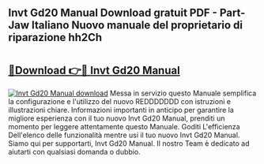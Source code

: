 ## Invt Gd20 Manual Download gratuit PDF - Part-Jaw Italiano Nuovo manuale del proprietario di riparazione hh2Ch

# <h2><a href="http://dffeiu.blite.top/?on=Invt+Gd20+Manual">🔗Download 👉🔴 Invt Gd20 Manual</a></h2>

[![Invt Gd20 Manual download](https://i.imgur.com/lujVjoI.png)](http://dffeiu.blite.top/?on=Invt+Gd20+Manual)
Messa in servizio questo Manuale semplifica la configurazione e l'utilizzo del nuovo REDDDDDDD con istruzioni e illustrazioni chiare. Informazioni importanti in anticipo per garantire la migliore esperienza con il tuo nuovo Invt Gd20 Manual, prenditi un momento per leggere attentamente questo Manuale. Goditi L'efficienza Dell'elenco delle funzionalità mentre usi il tuo nuovo Invt Gd20 Manual. Siamo qui per supportarti, Invt Gd20 Manual. Il nostro Team è dedicato ad aiutarti con qualsiasi domanda o dubbio.
